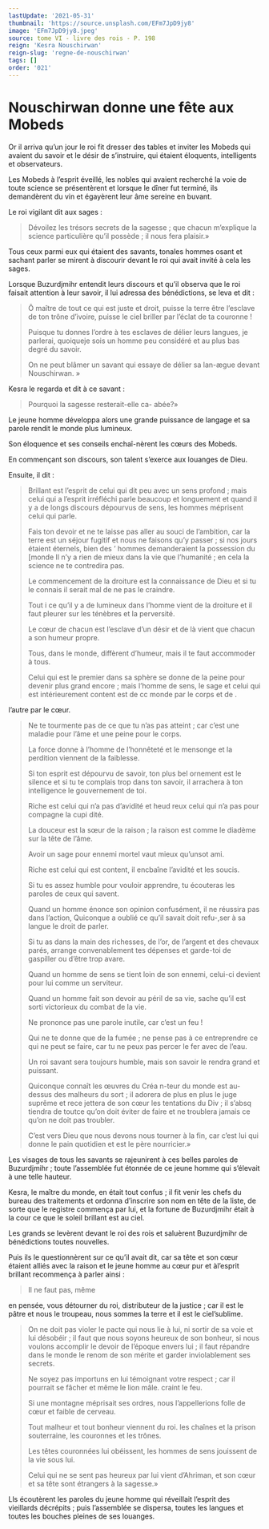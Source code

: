 ```yaml
---
lastUpdate: '2021-05-31'
thumbnail: 'https://source.unsplash.com/EFm7JpD9jy8'
image: 'EFm7JpD9jy8.jpeg'
source: tome VI - livre des rois - P. 198
reign: 'Kesra Nouschirwan'
reign-slug: 'regne-de-nouschirwan'
tags: []
order: '021'
---
```


# Nouschirwan donne une fête aux Mobeds

Or il arriva qu’un jour le roi fit dresser des tables et inviter les Mobeds qui avaient du savoir et le désir de s’instruire, qui étaient éloquents, intelligents et observateurs.

Les Mobeds à l’esprit éveillé, les nobles qui avaient recherché la voie de toute science se présentèrent et lorsque le dîner fut terminé, ils demandèrent du vin et égayèrent leur âme sereine en buvant.

Le roi vigilant dit aux sages :

> Dévoilez les trésors secrets de la sagesse ; que chacun m’explique la science particulière qu’il possède ; il nous fera plaisir.»

Tous ceux parmi eux qui étaient des savants, tonales hommes osant et sachant parler se mirent à discourir devant le roi qui avait invité à cela les sages.

Lorsque Buzurdjmihr entendit leurs discours et qu’il observa que le roi faisait attention à leur savoir, il lui adressa des bénédictions, se leva et dit :

> Ô maître de tout ce qui est juste et droit, puisse la terre être l’esclave de ton trône d’ivoire, puisse le ciel briller par l’éclat de ta couronne !
>
> Puisque tu donnes l’ordre à tes esclaves de délier leurs langues, je parlerai, quoiqueje sois un homme peu considéré et au plus bas degré du savoir.
>
> On ne peut blâmer un savant qui essaye de délier sa lan-ægue devant Nouschirwan. »

Kesra le regarda et dit à ce savant :

> Pourquoi la sagesse resterait-elle ca- abée?»

Le jeune homme développa alors une grande puissance de langage et sa parole rendit le monde plus lumineux.

Son éloquence et ses conseils enchaî-nèrent les cœurs des Mobeds.

En commençant son discours, son talent s’exerce aux louanges de Dieu.

Ensuite, il dit :

> Brillant est l’esprit de celui qui dit peu avec un sens profond ; mais celui qui a l’esprit irréfléchi parle beaucoup et longuement et quand il y a de longs discours dépourvus de sens, les hommes méprisent celui qui parle.
>
> Fais ton devoir et ne te laisse pas aller au souci de l’ambition, car la terre est un séjour fugitif et nous ne faisons qu’y passer ; si nos jours étaient éternels, bien des ’ hommes demanderaient la possession du [monde Il n’y a rien de mieux dans la vie que l’humanité ; en cela la science ne te contredira pas.
>
> Le commencement de la droiture est la connaissance de Dieu et si tu le connais il serait mal de ne pas le craindre.
>
> Tout i ce qu’il y a de lumineux dans l’homme vient de la droiture et il faut pleurer sur les ténèbres et la perversité.
>
> Le cœur de chacun est l’esclave d’un désir et de là vient que chacun a son humeur propre.
>
> Tous, dans le monde, diffèrent d’humeur, mais il te faut accommoder à tous.
>
> Celui qui est le premier dans sa sphère se donne de la peine pour devenir plus grand encore ; mais l’homme de sens, le sage et celui qui est intérieurement content est de cc monde par le corps et de .
>
> 
l’autre par le cœur.
>
> Ne te tourmente pas de ce que tu n’as pas atteint ; car c’est une maladie pour l’âme et une peine pour le corps.
>
> La force donne à l’homme de l’honnêteté et le mensonge et la perdition viennent de la faiblesse.
>
> Si ton esprit est dépourvu de savoir, ton plus bel ornement est le silence et si tu te complais trop dans ton savoir, il arrachera à ton intelligence le gouvernement de toi.
>
> Riche est celui qui n’a pas d’avidité et heud reux celui qui n’a pas pour compagne la cupi dité.
>
> La douceur est la sœur de la raison ; la raison est comme le diadème sur la tête de l’âme.
>
> Avoir un sage pour ennemi mortel vaut mieux qu’unsot ami.
>
> Riche est celui qui est content, il encbaîne l’avidité et les soucis.
>
> Si tu es assez humble pour vouloir apprendre, tu écouteras les paroles de ceux qui savent.
>
> Quand un homme énonce son opinion confusément, il ne réussira pas dans l’action, Quiconque a oublié ce qu’il savait doit refu-,ser à sa langue le droit de parler.
>
> Si tu as dans la main des richesses, de l’or, de l’argent et des chevaux parés, arrange convenablement tes dépenses et garde-toi de gaspiller ou d’être trop avare.
>
> Quand un homme de sens se tient loin de son ennemi, celui-ci devient pour lui comme un serviteur.
>
> Quand un homme fait son devoir au péril de sa vie, sache qu’il est sorti victorieux du combat de la vie.
>
> Ne prononce pas une parole inutile, car c’est un feu !
>
> Qui ne te donne que de la fumée ; ne pense pas à ce entreprendre ce qui ne peut se faire, car tu ne peux pas percer le fer avec de l’eau.
>
> Un roi savant sera toujours humble, mais son savoir le rendra grand et puissant.
>
> Quiconque connaît les œuvres du Créa n-teur du monde est au-dessus des malheurs du sort ; il adorera de plus en plus le juge suprême et rece jettera de son cœur les tentations du Div ; il s’absq tiendra de toutce qu’on doit éviter de faire et ne troublera jamais ce qu’on ne doit pas troubler.
>
> C’est vers Dieu que nous devons nous tourner à la fin, car c’est lui qui donne le pain quotidien et est le père nourricier.»

Les visages de tous les savants se rajeunirent à ces belles paroles de Buzurdjmihr ; toute l’assemblée fut étonnée de ce jeune homme qui s’élevait à une telle hauteur.

Kesra, le maître du monde, en était tout confus ; il fit venir les chefs du bureau des traitements et ordonna d’inscrire son nom en tête de la liste, de sorte que le registre commença par lui, et la fortune de Buzurdjmihr était à la cour ce que le soleil brillant est au ciel.

Les grands se levèrent devant le roi des rois et saluèrent Buzurdjmihr de bénédictions toutes nouvelles.

Puis ils le questionnèrent sur ce qu’il avait dit, car sa tête et son cœur étaient alliés avec la raison et le jeune homme au cœur pur et àl’esprit brillant recommença à parler ainsi :

> Il ne faut pas, même
>
> 
en pensée, vous détourner du roi, distributeur de la justice ; car il est le pâtre et nous le troupeau, nous sommes la terre et il est le ciel’sublime.
>
> On ne doit pas violer le pacte qui nous lie à lui, ni sortir de sa voie et lui désobéir ; il faut que nous soyons heureux de son bonheur, si nous voulons accomplir le devoir de l’époque envers lui ; il faut répandre dans le monde le renom de son mérite et garder inviolablement ses secrets.
>
> Ne soyez pas importuns en lui témoignant votre respect ; car il pourrait se fâcher et même le lion mâle. craint le feu.
>
> Si une montagne méprisait ses ordres, nous l’appellerions folle de cœur et faible de cerveau.
>
> Tout malheur et tout bonheur viennent du roi. les chaînes et la prison souterraine, les couronnes et les trônes.
>
> Les têtes couronnées lui obéissent, les hommes de sens jouissent de la vie sous lui.
>
> Celui qui ne se sent pas heureux par lui vient d’Ahriman, et son cœur et sa tête sont étrangers à la sagesse.»

Lls écoutèrent les paroles du jeune homme qui réveillait l’esprit des vieillards décrépits ; puis l’assemblée se dispersa, toutes les langues et toutes les bouches pleines de ses louanges.
